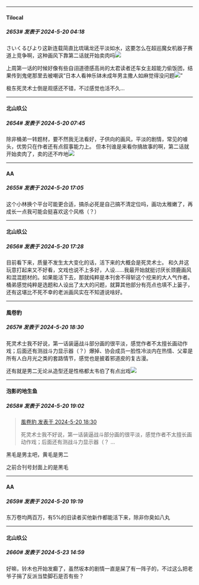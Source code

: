 ﻿
*****

####  Tilocal  
##### 2653#       发表于 2024-5-20 04:18

さいくるびより这新连载简直比琉璃龙还平淡如水，这要怎么在超巡魔女机器子赛道上竞争啊，这种画风下靠第二话就开始卖肉吗<img src="https://static.saraba1st.com/image/smiley/face2017/125.png" referrerpolicy="no-referrer">

上周第一话的时候好像有些自诩道德感高尚的太君读者还车女主超能力偷饭团，结果传到鬼佬那里去被嘲讽“日本人看神乐钵未成年男主撒人如麻觉得没问题<img src="https://static.saraba1st.com/image/smiley/face2017/044.png" referrerpolicy="no-referrer">”

极东死灵术士倒是观感还不错，不过感觉也活不久...

*****

####  北山玖公  
##### 2654#       发表于 2024-5-20 07:45

除非桶弟一转题材，要不然我无法看好，子供向的画风，平淡的剧情，常见的噱头，优势只在作者还有点叙事能力上。
但本刊谁是来看你搞故事的啊，第二话就开始卖肉了，卖的还不咋地<img src="https://static.saraba1st.com/image/smiley/face2017/067.png" referrerpolicy="no-referrer">

*****

####  АA  
##### 2655#       发表于 2024-5-20 17:05

这个小林换个平台可能更合适，搞杀必死是自己搞不清定位吗，画功太稚嫩了，再成长一点我可能会挺喜欢这个风格（？）

*****

####  北山玖公  
##### 2656#       发表于 2024-5-20 17:28

目前看下来，质量不发生太大变化的话，活下来的大概会是死灵术士。
和久井这玩意打起来又不好看，文戏也说不上多好，人设……我最开始就挺讨厌长颈鹿画风和混混题材的。如果能活下去，那就纯粹是本刊舍不得斩这个挖来的大人气作者。
桶弟感觉纯粹是选题和人设出了太大的问题，就算其他部分有亮点也填不上篓子，还有这堪比不死不幸的老派画风实在不知道说啥好。

*****

####  風卷豹  
##### 2657#       发表于 2024-5-20 18:30

死灵术士我不好说，第一话装逼战斗部分画的很平淡，感觉作者不太擅长画动作戏；后面还有测战斗力显示器（？）爆掉、协会成员一脸性冷淡内在热情、父辈是所有人白月光之类的套路情节，感觉也是披着邪道皮的复古漫。

还有就是男二无论从造型还是性格都太韦伯了有点出戏<img src="https://static.saraba1st.com/image/smiley/face2017/117.png" referrerpolicy="no-referrer">

*****

####  泡影的地生鱼  
##### 2658#       发表于 2024-5-20 19:02

<blockquote><a href="httphttps://bbs.saraba1st.com/2b/forum.php?mod=redirect&amp;goto=findpost&amp;pid=64943036&amp;ptid=1924836" target="_blank">風卷豹 发表于 2024-5-20 18:30</a>

死灵术士我不好说，第一话装逼战斗部分画的很平淡，感觉作者不太擅长画动作戏；后面还有测战斗力显示器（？ ...</blockquote>
黑毛是男主吧，黄毛是男二

之前合刊号封面上的是黑毛

*****

####  АA  
##### 2659#       发表于 2024-5-20 19:19

东万卷均两百万，有5%的旧读者买他新作都能活下来，除非你臭如八丸

*****

####  北山玖公  
##### 2660#       发表于 2024-5-23 14:59

好嘛，铃木也开始发癫了，虽然坂本的剧情一直是屎了有一阵子的，不过这么把老爷子捐了反派当垫脚石是否有些？

